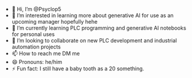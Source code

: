 - 👋 Hi, I’m @Psyclop5
- 👀 I’m interested in learning more about generative AI for use as an upcoming manager hopefully hehe
- 🌱 I’m currently learning PLC programming and generative AI notebooks for personal uses
- 💞️ I’m looking to collaborate on new PLC development and industrial automation projects
- 📫 How to reach me DM me
- 😄 Pronouns: he/him
- ⚡ Fun fact: I still have a baby tooth as a 20 something.

<!---
Psyclop5/Psyclop5 is a ✨ special ✨ repository because its `README.md` (this file) appears on your GitHub profile.
You can click the Preview link to take a look at your changes.
--->

